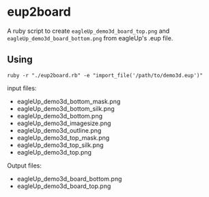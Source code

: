 # eup2board
A ruby script to create `eagleUp_demo3d_board_top.png` and `eagleUp_demo3d_board_bottom.png` from eagleUp's .eup file.

## Using
`ruby -r "./eup2board.rb" -e "import_file('/path/to/demo3d.eup')"`

input files:
- eagleUp_demo3d_bottom_mask.png
- eagleUp_demo3d_bottom_silk.png
- eagleUp_demo3d_bottom.png
- eagleUp_demo3d_imagesize.png
- eagleUp_demo3d_outline.png
- eagleUp_demo3d_top_mask.png
- eagleUp_demo3d_top_silk.png
- eagleUp_demo3d_top.png

Output files:
- eagleUp_demo3d_board_bottom.png
- eagleUp_demo3d_board_top.png
